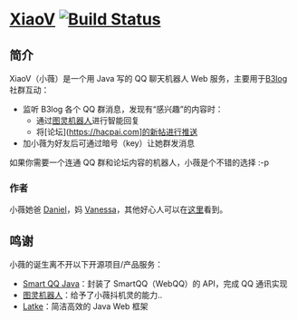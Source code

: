 # [XiaoV](https://github.com/b3log/xiaov) [![Build Status](https://img.shields.io/travis/b3log/xiaov.svg?style=flat)](https://travis-ci.org/b3log/xiaov)

## 简介

XiaoV（小薇）是一个用 Java 写的 QQ 聊天机器人 Web 服务，主要用于[B3log](http://b3log.org)社群互动：

* 监听 B3log 各个 QQ 群消息，发现有“感兴趣”的内容时：
  * 通过[图灵机器人](http://www.tuling123.com)进行智能回复
  * 将[论坛](https://hacpai.com]的新帖进行推送
* 加小薇为好友后可通过暗号（key）让她群发消息

如果你需要一个连通 QQ 群和论坛内容的机器人，小薇是个不错的选择 :-p

### 作者

小薇她爸 [Daniel](https://github.com/88250)，妈 [Vanessa](https://github.com/Vanessa)，其他好心人可以在[这里](https://github.com/b3log/xiaov/graphs/contributors)看到。

## 鸣谢

小薇的诞生离不开以下开源项目/产品服务：

* [Smart QQ Java](https://github.com/ScienJus/smartqq)：封装了 SmartQQ（WebQQ）的 API，完成 QQ 通讯实现
* [图灵机器人](http://www.tuling123.com)：给予了小薇抖机灵的能力..
* [Latke](https://github.com/b3log/latke)：简洁高效的 Java Web 框架 
